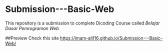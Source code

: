 # Submission---Basic-Web
This repository is a submission to complete Dicoding Course called *Belajar Dasar Pemrograman Web*

##Preview
Check this site https://imam-alif16.github.io/Submission---Basic-Web/
